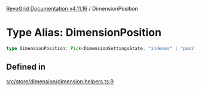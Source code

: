 [RevoGrid Documentation v4.11.16](README.md) / DimensionPosition

# Type Alias: DimensionPosition

```ts
type DimensionPosition: Pick<DimensionSettingsState, "indexes" | "positionIndexes" | "originItemSize" | "positionIndexToItem">;
```

## Defined in

[src/store/dimension/dimension.helpers.ts:9](https://github.com/revolist/revogrid/blob/4a2e1c34e7e1a3d80ec42c0347cc2f82d785aa84/src/store/dimension/dimension.helpers.ts#L9)
